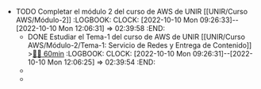 - TODO Completar el módulo 2 del curso de AWS de UNIR [[UNIR/Curso AWS/Módulo-2]]
  :LOGBOOK:
  CLOCK: [2022-10-10 Mon 09:26:33]--[2022-10-10 Mon 12:06:31] =>  02:39:58
  :END:
	- DONE Estudiar el Tema-1 del curso de AWS de UNIR [[UNIR/Curso AWS/Módulo-2/Tema-1: Servicio de Redes y Entrega de Contenido]] >[🍅🍅 60min](#agenda-pomo://?t=f-1665386881845-1800%2Cf-1665389892871-1800)
	  :LOGBOOK:
	  CLOCK: [2022-10-10 Mon 09:26:31]--[2022-10-10 Mon 12:06:25] =>  02:39:54
	  :END:
	-
	-